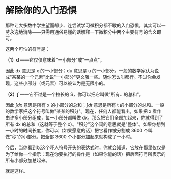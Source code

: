 # 解除你的入门恐惧

那种让大多数中学生望而却步、连尝试学习微积分都不敢的入门恐惧，其实可以一劳永逸地消除——只需用通俗易懂的话解释一下微积分中两个主要符号的含义即可。

这两个可怕的符号是：

**（1）d** ——它仅仅意味着"一小部分"或"一点点"。

因此 dx 意思是 x 的一小部分；du 意思是 u 的一小部分。一般的数学家认为说成"某某的一个元素"比说"一小部分"更文雅一些。随你怎么叫都行。不过你会发现，这些小部分（或元素）可以被认为是无限小的。

**（2）$\int$** ——它不过是一个拉长的 S，你可以把它叫做"所有...的总和"。

因此 $\int dx$ 意思是所有 x 的小部分的总和；$\int dt$ 意思是所有 t 的小部分的总和。一般的数学家把这个符号叫做"某某的积分"。现在，任何人都能看出，如果把 x 看作由许多小部分组成，每一小部分都叫做 dx，那么把它们全部加起来，你就得到了所有 dx 的总和（这就等于整个 x）。"积分"这个词的意思就是"整体"。如果你想到一小时的时间长度，你可以（如果愿意的话）把它看作被分割成 3600 个叫做"秒"的小部分。把全部 3600 个小部分加起来就构成了一小时。

今后，当你看到以这个吓人符号开头的表达式时，你就会知道，它放在那里仅仅是为了给你一个指示：现在你要执行的操作是（如果你能的话）把后面符号所表示的所有小部分加总起来。

就是这样。